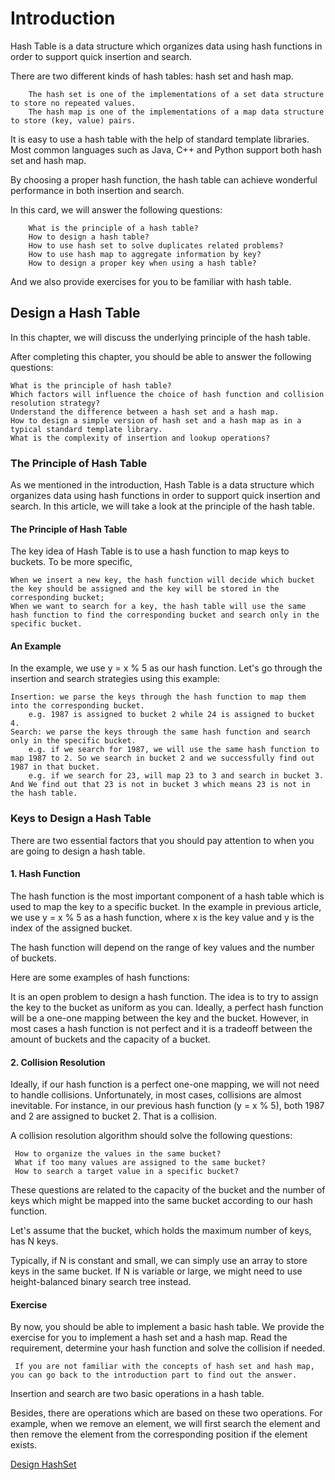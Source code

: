 # Introduction

Hash Table is a data structure which organizes data using hash functions in order to support quick insertion and search.

There are two different kinds of hash tables: hash set and hash map.

```
    The hash set is one of the implementations of a set data structure to store no repeated values.
    The hash map is one of the implementations of a map data structure to store (key, value) pairs.
```

It is easy to use a hash table with the help of standard template libraries. Most common languages such as Java, C++ and Python support both hash set and hash map.

By choosing a proper hash function, the hash table can achieve wonderful performance in both insertion and search.

In this card, we will answer the following questions:

```
    What is the principle of a hash table?
    How to design a hash table?
    How to use hash set to solve duplicates related problems?
    How to use hash map to aggregate information by key?
    How to design a proper key when using a hash table?
```

And we also provide exercises for you to be familiar with hash table.


## Design a Hash Table

In this chapter, we will discuss the underlying principle of the hash table.

After completing this chapter, you should be able to answer the following questions:

    What is the principle of hash table?
    Which factors will influence the choice of hash function and collision resolution strategy?
    Understand the difference between a hash set and a hash map.
    How to design a simple version of hash set and a hash map as in a typical standard template library.
    What is the complexity of insertion and lookup operations?

### The Principle of Hash Table
    
As we mentioned in the introduction,  Hash Table is a data structure which organizes data using hash functions in order to support quick insertion and search. In this article, we will take a look at the principle of the hash table.

 
#### The Principle of Hash Table

The key idea of Hash Table is to use a hash function to map keys to buckets. To be more specific,

    When we insert a new key, the hash function will decide which bucket the key should be assigned and the key will be stored in the corresponding bucket;
    When we want to search for a key, the hash table will use the same hash function to find the corresponding bucket and search only in the specific bucket.

 
#### An Example

In the example, we use y = x % 5 as our hash function. Let's go through the insertion and search strategies using this example:

    Insertion: we parse the keys through the hash function to map them into the corresponding bucket.
        e.g. 1987 is assigned to bucket 2 while 24 is assigned to bucket 4.
    Search: we parse the keys through the same hash function and search only in the specific bucket.
        e.g. if we search for 1987, we will use the same hash function to map 1987 to 2. So we search in bucket 2 and we successfully find out 1987 in that bucket.
        e.g. if we search for 23, will map 23 to 3 and search in bucket 3. And We find out that 23 is not in bucket 3 which means 23 is not in the hash table.

 ### Keys to Design a Hash Table
 
 There are two essential factors that you should pay attention to when you are going to design a hash table.
 
 #### 1. Hash Function
 
 The hash function is the most important component of a hash table which is used to map the key to a specific bucket. In the example in previous article, we use y = x % 5 as a hash function, where x is the key value and y is the index of the assigned bucket.
 
 The hash function will depend on the range of key values and the number of buckets.
 
 Here are some examples of hash functions:
 
 It is an open problem to design a hash function. The idea is to try to assign the key to the bucket as uniform as you can. Ideally, a perfect hash function will be a one-one mapping between the key and the bucket. However, in most cases a hash function is not perfect and it is a tradeoff between the amount of buckets and the capacity of a bucket.
 
  
 #### 2. Collision Resolution
 
 Ideally, if our hash function is a perfect one-one mapping, we will not need to handle collisions. Unfortunately, in most cases, collisions are almost inevitable. For instance, in our previous hash function (y = x % 5), both 1987 and 2 are assigned to bucket 2. That is a collision.
 
 A collision resolution algorithm should solve the following questions:
 
     How to organize the values in the same bucket?
     What if too many values are assigned to the same bucket?
     How to search a target value in a specific bucket?
 
 These questions are related to the capacity of the bucket and the number of keys which might be mapped into the same bucket according to our hash function.
 
 Let's assume that the bucket, which holds the maximum number of keys, has N keys.
 
 Typically, if N is constant and small, we can simply use an array to store keys in the same bucket. If N is variable or large, we might need to use height-balanced binary search tree instead.
 
  
 #### Exercise
 
 By now, you should be able to implement a basic hash table. We provide the exercise for you to implement a hash set and a hash map. Read the requirement, determine your hash function and solve the collision if needed. 
 
     If you are not familiar with the concepts of hash set and hash map, you can go back to the introduction part to find out the answer.
 
 Insertion and search are two basic operations in a hash table.
 
 Besides, there are operations which are based on these two operations. For example, when we remove an element, we will first search the element and then remove the element from the corresponding position if the element exists.
 
 [Design HashSet](Design%20HashSet.java)